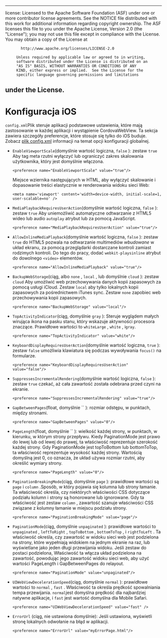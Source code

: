 * * *

license: Licensed to the Apache Software Foundation (ASF) under one or more contributor license agreements. See the NOTICE file distributed with this work for additional information regarding copyright ownership. The ASF licenses this file to you under the Apache License, Version 2.0 (the "License"); you may not use this file except in compliance with the License. You may obtain a copy of the License at

           http://www.apache.org/licenses/LICENSE-2.0
    
         Unless required by applicable law or agreed to in writing,
         software distributed under the License is distributed on an
         "AS IS" BASIS, WITHOUT WARRANTIES OR CONDITIONS OF ANY
         KIND, either express or implied.  See the License for the
         specific language governing permissions and limitations
    

## under the License.

# Konfiguracja iOS

`config.xml`Plik steruje aplikacji podstawowe ustawienia, które mają zastosowanie w każdej aplikacji i wystąpienie CordovaWebView. Ta sekcja zawiera szczegóły preferencje, które stosuje się tylko do iOS buduje. Zobacz [plik config.xml][1] informacji na temat opcji konfiguracji globalnej.

 [1]: config_ref_index.md.html#The%20config.xml%20File

*   `EnableViewportScale`(domyślnie wartość logiczna, `false` ): zestaw `true` Aby tag meta rzutni wyłączyć lub ograniczyć zakres skalowania użytkownika, który jest domyślnie włączona.
    
        <preference name="EnableViewportScale" value="true"/>
        
    
    Miejsce wziernika następujących w HTML, aby wyłączyć skalowanie i dopasowanie treści elastycznie w renderowania widoku sieci Web:
    
        <meta name='viewport' content='width=device-width, initial-scale=1, user-scalable=no' />
        

*   `MediaPlaybackRequiresUserAction`(domyślnie wartość logiczna, `false` ): zestaw `true` Aby uniemożliwić automatyczne odtwarzanie z HTML5 wideo lub audio `autoplay` atrybut lub za pomocą JavaScript.
    
        <preference name="MediaPlaybackRequiresUserAction" value="true"/>
        

*   `AllowInlineMediaPlayback`(domyślnie wartość logiczna, `false` ): zestaw `true` do HTML5 pozwala na odtwarzanie multimediów *wbudowane* w układ ekranu, za pomocą przeglądarki dostarczane kontroli zamiast rodzimych kontroli. Do tego do pracy, dodać `webkit-playsinline` atrybut do dowolnego `<video>` elementów.
    
        <preference name="AllowInlineMediaPlayback" value="true"/>
        

*   `BackupWebStorage`(ciąg, albo `none` , `local` , lub domyślnie `cloud` ): zestaw `cloud` Aby umożliwić web przechowywania danych kopii zapasowych za pomocą usługi iCloud. Zestaw `local` aby tylko lokalnych kopii zapasowych za pośrednictwem iTunes sync. Zestaw `none` zapobiec web przechowywania kopii zapasowych.
    
        <preference name="BackupWebStorage" value="local"/>
        

*   `TopActivityIndicator`(ciąg, domyślnie `gray` ): Steruje wyglądem małych wirująca ikona na pasku stanu, który wskazuje aktywności procesora znaczące. Prawidłowe wartości to `whiteLarge` , `white` , i`gray`.
    
        <preference name="TopActivityIndicator" value="white"/>
        

*   `KeyboardDisplayRequiresUserAction`(domyślnie wartość logiczna, `true` ): zestaw `false` umożliwia klawiatura się podczas wywoływania `focus()` na formularze.
    
        <preference name="KeyboardDisplayRequiresUserAction" value="false"/>
        

*   `SuppressesIncrementalRendering`(domyślnie wartość logiczna, `false` ): zestaw `true` czekać, aż cała zawartość została odebrana przed czyni na ekranie.
    
        <preference name="SuppressesIncrementalRendering" value="true"/>
        

*   `GapBetweenPages`(float, domyślnie `` ): rozmiar odstępu, w punktach, między stronami.
    
        <preference name="GapBetweenPages" value="0"/>
        

*   `PageLength`(float, domyślnie `` ): wielkość każdej strony, w punktach, w kierunku, w którym strony przepływu. Kiedy PaginationMode jest prawo do lewej lub od lewej do prawej, ta właściwość reprezentuje szerokość każdej strony. Gdy PaginationMode jest topToBottom lub bottomToTop, ta właściwość reprezentuje wysokość każdej strony. Wartością domyślną jest 0, co oznacza, że układ używa rozmiar rzutni, aby określić wymiary strony.
    
        <preference name="PageLength" value="0"/>
        

*   `PaginationBreakingMode`(ciąg, domyślnie `page` ): prawidłowe wartości są `page` i `column` .Sposób, w który pojawia się kolumna lub strony łamanie. Ta właściwość określa, czy niektórych właściwości CSS dotyczące podziału kolumn i strony są honorowane lub ignorowane. Gdy ta właściwość jest zestaw `column` , zawartość szanuje właściwości CSS związane z kolumny łamanie w miejscu podziału strony.
    
        <preference name="PaginationBreakingMode" value="page"/>
        

*   `PaginationMode`(ciąg, domyślnie `unpaginated` ): prawidłowe wartości to `unpaginated` , `leftToRight` , `topToBottom` , `bottomToTop` , i `rightToLeft` . Ta właściwość określa, czy zawartość w widoku sieci web jest podzielona na strony, które wypełniają widokiem na jednym ekranie na raz, lub wyświetlane jako jeden długi przewijania widoku. Jeśli zestaw do postaci podzielona, Właściwość ta włącza układ podzielona na zawartość, powodując jego zawartość widoku sieci web, aby użyć wartości PageLength i GapBetweenPages do relayout.
    
        <preference name="PaginationMode" value="unpaginated"/>
        

*   `UIWebViewDecelerationSpeed`(ciąg, domyślnie `normal` ): prawidłowe wartości to `normal` , `fast` . Właściwość ta określa prędkość spowalniania tempa przewijania. `normal`jest domyślna prędkość dla najbardziej natywne aplikacje, i `fast` jest wartość domyślna dla Mobile Safari.
    
        <preference name="UIWebViewDecelerationSpeed" value="fast" />
        

*   `ErrorUrl` (ciąg, nie ustawiona domyślnie): Jeśli ustawiona, wyświetli stronę lokalnych odwołanie na błąd w aplikacji.
    
        <preference name="ErrorUrl" value="myErrorPage.html"/>